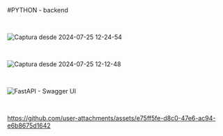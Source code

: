 #PYTHON - backend
<!-- 
python3 -m venv /home/USER/Documentos/Python/backend/Backend/FastAPI/venv

source /home/USER/Documentos/Python/backend/Backend/FastAPI/venv/bin/activate

which python
/home/USER/Documentos/Python/backend/Backend/FastAPI/venv/bin/python

pip install fastapi

python -m uvicorn main:app -->

<br>

![Captura desde 2024-07-25 12-24-54](https://github.com/user-attachments/assets/19e5eec3-b1ff-4b3e-b7f8-752daad4e79e)

<br>

![Captura desde 2024-07-25 12-12-48](https://github.com/user-attachments/assets/e6886768-7ca9-4b59-b5f7-b8dd29d51396)

<br>

![FastAPI - Swagger UI](https://github.com/user-attachments/assets/3f80d524-f1c2-4964-9327-049bf76b6473)

<br>

https://github.com/user-attachments/assets/e75ff5fe-d8c0-47e6-ac94-e6b8675d1642


